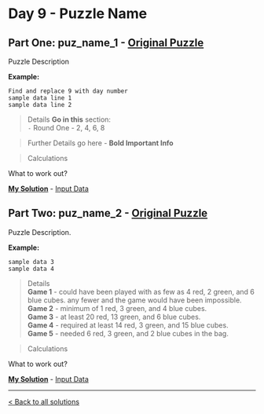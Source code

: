 # Day 9 - Puzzle Name

## Part One: puz_name_1 - [Original Puzzle](https://adventofcode.com/2023/day/9)

Puzzle Description

__Example:__

```
Find and replace 9 with day number
sample data line 1
sample data line 2
```

> Details __Go in this__ section:  
`-` Round One - 2, 4, 6, 8 

> Further Details go here - __Bold Important Info__

> Calculations

What to work out?

__[My Solution](https://github.com/codehath/advent-of-code-2023/blob/main/day-9/advent_day_9_1.py)__ - [Input Data](https://github.com/codehath/advent-of-code-2023/blob/main/day-9/input/input_day_09.txt)

## Part Two: puz_name_2 - [Original Puzzle](https://adventofcode.com/2023/day/9)

Puzzle Description. 

__Example:__

```
sample data 3
sample data 4
```

> Details   
__Game 1__ - could have been played with as few as 4 red, 2 green, and 6 blue cubes. any fewer and the game would have been impossible.  
__Game 2__ - minimum of 1 red, 3 green, and 4 blue cubes.  
__Game 3__ - at least 20 red, 13 green, and 6 blue cubes.  
__Game 4__ - required at least 14 red, 3 green, and 15 blue cubes.  
__Game 5__ - needed 6 red, 3 green, and 2 blue cubes in the bag.

> Calculations

What to work out?

__[My Solution](https://github.com/codehath/advent-of-code-2023/blob/main/day-9/advent_day_9_2.py)__ - [Input Data](https://github.com/codehath/advent-of-code-2023/blob/main/day-9/input/input_day_09.txt)

---
[< Back to all solutions](https://github.com/codehath/advent-of-code-2023/tree/main)